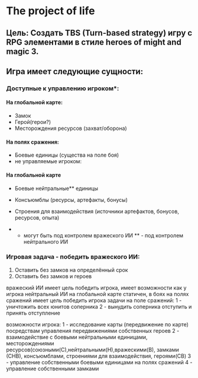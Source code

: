 # The project of life

## Цель: Создать  TBS (Turn-based strategy) игру с RPG элементами в стиле heroes of might and magic 3.

## Игра имеет следующие сущности:
### Доступные к управлению игроком*:
#### На глобальной карте:
* Замок
* Герой(герои?)
* Месторождения ресурсов (захват/оборона)
#### На полях сражения:
* Боевые единицы (существа на поле боя)
* не управляемые игроком:
#### На глобальной карте
* Боевые нейтральные** единицы
* Консъюмблы (ресурсы, артефакты, бонусы)
* Строения для взаимодействия (источники артефактов, бонусов, ресурсов, опыта)

* - могут быть под контролем вражеского ИИ
** - под контролем нейтрального ИИ

### Игровая задача - победить вражеского ИИ:
1. Оставить без замков на определённый срок
2. Оставить без замков и героев

вражеский ИИ имеет цель победить игрока, имеет возможности как у игрока
нейтральный ИИ на глобальной карте статичен, в боях на полях сражений имеет цель победить игрока
задачи на поле сражений:
1 - уничтожить всех юнитов соперника
2 - вынудить соперника отступить и принять отступление

возможности игрока:
1 - исследование карты (передвижение по карте) посредствам управления передвижениями собственных героев
2 - взаимодействие с боевыми нейтральными единицами, месторождениями ресурсов(союзными(С),нейтральными(Н),вражескими(В), замками (СНВ), консъюмблами, строениями для взаимодействия, героями(СВ)
3 - управление собственными боевыми единицами на полях сражений
4 - управление собственными замками
